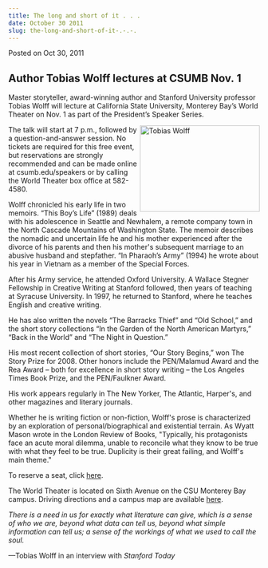 ```yaml
---
title: The long and short of it . . .
date: October 30 2011
slug: the-long-and-short-of-it-.-.-.
---
```


 



<span class="date">Posted on Oct 30, 2011    </span>
<h2>Author Tobias Wolff lectures at CSUMB Nov.&#xA0;1</h2>
<p>Master storyteller, award-winning author and Stanford University
professor Tobias Wolff will lecture at California State University,
Monterey Bay&#x2019;s World Theater on Nov. 1 as part of the President&#x2019;s
Speaker Series.</p>
<p><img alt="Tobias Wolff" src="https://news.csumb.edu/sites/default/files/65/attachments/news/images/240px-tobiaswolff.jpg" style="float:right; width:240px; height:173px">The talk will
start at 7 p.m., followed by a question-and-answer session. No
tickets are required for this free event, but reservations are
strongly recommended and can be made online at csumb.edu/speakers
or by calling the World Theater box office at 582-4580.</img></p>
<p>Wolff chronicled his early life in two memoirs. &#x201C;This Boy&#x2019;s
Life&#x201D; (1989) deals with his adolescence in Seattle and Newhalem, a
remote company town in the North Cascade Mountains of Washington
State. The memoir describes the nomadic and uncertain life he and
his mother experienced after the divorce of his parents and then
his mother&apos;s subsequent marriage to an abusive husband and
stepfather. &#x201C;In Pharaoh&#x2019;s Army&#x201D; (1994) he wrote about his year in
Vietnam as a member of the Special Forces.</p>
<p>After his Army service, he attended Oxford University. A Wallace
Stegner Fellowship in Creative Writing at Stanford followed, then
years of teaching at Syracuse University. In 1997, he returned to
Stanford, where he teaches English and creative writing.</p>
<p>He has also written the novels &#x201C;The Barracks Thief&#x201D; and &#x201C;Old
School,&#x201D; and the short story collections &#x201C;In the Garden of the
North American Martyrs,&#x201D; &#x201C;Back in the World&#x201D; and &#x201C;The Night in
Question.&#x201D;</p>
<p>His most recent collection of short stories, &#x201C;Our Story Begins,&#x201D;
won The Story Prize for 2008. Other honors include the PEN/Malamud
Award and the Rea Award &#x2013; both for excellence in short story
writing &#x2013; the Los Angeles Times Book Prize, and the PEN/Faulkner
Award.</p>
<p>His work appears regularly in The New Yorker, The Atlantic,
Harper&apos;s, and other magazines and literary journals.</p>
<p>Whether he is writing fiction or non-fiction, Wolff&apos;s prose is
characterized by an exploration of personal/biographical and
existential terrain. As Wyatt Mason wrote in the London Review of
Books, &quot;Typically, his protagonists face an acute moral dilemma,
unable to reconcile what they know to be true with what they feel
to be true. Duplicity is their great failing, and Wolff&apos;s main
theme.&quot;</p>
<p>To reserve a seat, click <a href="https://rsvp.csumb.edu/index.php?eid=69" rel="nofollow">here</a>.</p>
<p>The World Theater is located on Sixth Avenue on the CSU Monterey
Bay campus. Driving directions and a campus map are available
<a href="https://csumb.edu/map" rel="nofollow">here</a>.</p>
<p><em>There is a need in us for exactly what literature can give,
which is a sense of who we are, beyond what data can tell us,
beyond what simple information can tell us; a sense of the workings
of what we used to call the soul.</em></p>
<p>&#x2014;Tobias Wolff in an interview with <em>Stanford Today</em></p>
<p>&#xA0;</p>
<p>&#xA0;</p>
<p><br>
&#xA0;</br></p>





 
